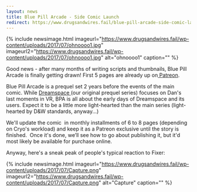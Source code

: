 ```yaml
---
layout: news
title: Blue Pill Arcade - Side Comic Launch
redirect: https://www.drugsandwires.fail/blue-pill-arcade-side-comic-launch/
---
```


{% include newsimage.html imageurl="https://www.drugsandwires.fail/wp-content/uploads/2017/07/ohnoooo1.jpg" imageurl2="https://www.drugsandwires.fail/wp-content/uploads/2017/07/ohnoooo1.jpg" alt="ohnoooo1" caption="" %}

Good news - after many months of writing scripts and thumbnails, Blue Pill Arcade is finally getting drawn! First 5 pages are already up on[ Patreon](https://www.patreon.com/drugsandwires).

Blue Pill Arcade is a prequel set 2 years before the events of the main comic. While [Dreamspace ](https://dreamspace.nfshost.com/)(our original prequel series) focuses on Dan's last moments in VR, BPA is all about the early days of Dreamspace and its users. Expect it to be a little more light-hearted than the main series (light-hearted by D&amp;W standards, anyway...)

We'll update the comic  in monthly installments of 6 to 8 pages (depending on Cryo's workload) and keep it as a Patreon exclusive until the story is finished.  Once it's done, we’ll see how to go about publishing it, but it'd most likely be available for purchase online.

Anyway, here's a sneak peak of people's typical reaction to Fixer:

{% include newsimage.html imageurl="https://www.drugsandwires.fail/wp-content/uploads/2017/07/Capture.png" imageurl2="https://www.drugsandwires.fail/wp-content/uploads/2017/07/Capture.png" alt="Capture" caption="" %}
